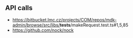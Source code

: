 ## API calls

- <https://bitbucket.lmc.cz/projects/COM/repos/mdk-admin/browse/src/libs/>__tests__/makeRequest.test.ts#1,5,85
- <https://github.com/nock/nock>
